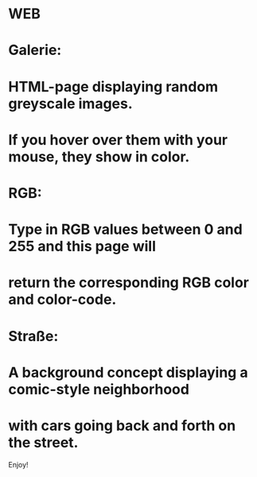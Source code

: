 # WEB

# Galerie:  
#           HTML-page displaying random greyscale images.
#           If you hover over them with your mouse, they show in color.

# RGB:      
#           Type in RGB values between 0 and 255 and this page will
#           return the corresponding RGB color and color-code.

# Straße:   
#           A background concept displaying a comic-style neighborhood
#           with cars going back and forth on the street.

Enjoy!

